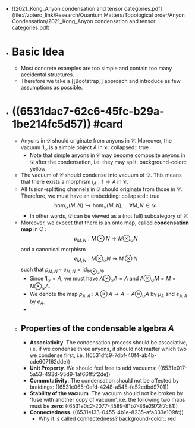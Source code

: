 - ![2021_Kong_Anyon condensation and tensor categories.pdf](file://zotero_link/Research/Quantum Matters/Topological order/Anyon Condensation/2021_Kong_Anyon condensation and tensor categories.pdf)
- # Basic Idea
	- Most concrete examples are too simple and contain too many accidental structures.
	- Therefore we take a [[Bootstrap]] approach and introduce as few assumptions as possible.
- # ((6531dac7-62c6-45fc-b29a-1be214fc5d57)) #card
	- Anyons in $\mathcal D$ should originate from anyons in $\mathcal C$. Moreover, the vacuum $\mathbf 1_{\mathcal D}$ is a simple object $A$ in $\mathcal C$.
	  collapsed:: true
		- Note that simple anyons in $\mathcal C$ may become composite anyons in $\mathcal D$ after the condensation, i.e. they may split.
		  background-color:: yellow
	- The vacuum of $\mathcal C$ should condense into vacuum of $\mathcal D$. This means that there exists a morphism $\iota_A: \mathbf{1} \rightarrow A$ in $\mathcal{C}$.
	- All fusion-splitting channels in $\mathcal D$ should originate from those in $\mathcal C$. Therefore, we must have an embedding:
	  collapsed:: true
	  $$
	  \operatorname{hom}_{\mathcal{D}}(M, N) \hookrightarrow \operatorname{hom}_{\mathcal{C}}(M, N), \quad \forall M, N \in \mathcal{D} .
	  $$
		- In other words, $\mathcal{D}$ can be viewed as a (not full) subcategory of $\mathcal{C}$.
	- Moreover, we expect that there is an onto map, called **condensation map** in $\mathrm{C}$ :
	  $$
	  \rho_{M, N}: M \otimes N \rightarrow M \otimes_{\mathcal{D}} N
	  $$
	  and a canonical morphism
	  $$
	  e_{M, N}: M \otimes_{\mathcal{D}} N \rightarrow M \otimes N
	  $$
	  such that $\rho_{M, N} \circ e_{M, N}=\operatorname{id}_{M \otimes_{\mathcal{D}} N}$.
		- Since $\mathbf{1}_{\mathcal{D}}=A$, we must have $A \otimes_{\mathcal{D}} A=A$ and $A \otimes_{\mathcal{D}} M=M=M \otimes_{\mathcal{D}} A$.
		- We denote the map $\rho_{A, A}: A \otimes A \rightarrow A=A \otimes_{\mathcal{D}} A$ by $\mu_A$ and $e_{A, A}$ by $e_A$.
		-
	- ## Properties of the condensable algebra $A$
		- **Associativity**. The condensation process should be associative, i.e. if we condense three anyons, it should not matter which two we condense first, i.e.
		  ((6531dfc9-7dbf-40f4-ab4b-cde607162dde))
		- **Unit Property**. We should feel free to add vacuums:
		  ((6531e017-5a53-493d-95d9-1af66ff5f2de))
		- **Commutativity**. The condensation should not be affected by braidings:
		  ((6531e065-0efd-4248-a545-fc52edbd9701))
		- **Stability of the vacuum**. The vacuum should not be broken by 'fuse with another copy of vacuum', i.e. the following two maps must be **zero**:
		  ((6531e0c2-2077-4589-81b7-86e2972f7c81))
		- **Connectedness**. 
		  ((6531e133-0455-4b1e-8235-afa333e109fc))
			- Why it is called connectedness?
			  background-color:: red